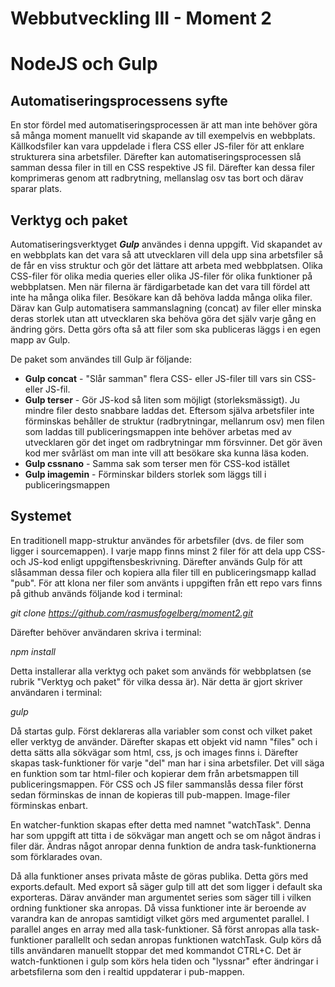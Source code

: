 # Webbutveckling III - Moment 2
# NodeJS och Gulp

## Automatiseringsprocessens syfte
En stor fördel med automatiseringsprocessen är att man inte behöver göra så många moment manuellt vid skapande av till exempelvis en webbplats. Källkodsfiler kan vara uppdelade i flera CSS eller JS-filer för att enklare strukturera sina arbetsfiler. Därefter kan automatiseringsprocessen slå samman dessa filer in till en CSS respektive JS fil. Därefter kan dessa filer komprimeras genom att radbrytning, mellanslag osv tas bort och därav sparar plats.

## Verktyg och paket
 Automatiseringsverktyget _**Gulp**_ användes i denna uppgift. Vid skapandet av en webbplats kan det vara så att utvecklaren vill dela upp sina arbetsfiler så de får en viss struktur och gör det lättare att arbeta med webbplatsen. Olika CSS-filer för olika media queries eller olika JS-filer för olika funktioner på webbplatsen. Men när filerna är färdigarbetade kan det vara till fördel att inte ha många olika filer. Besökare kan då behöva ladda många olika filer. Därav kan Gulp automatisera sammanslagning (concat) av filer eller minska deras storlek utan att utvecklaren ska behöva göra det själv varje gång en ändring görs. Detta görs ofta så att filer som ska publiceras läggs i en egen mapp av Gulp.

De paket som användes till Gulp är följande:
* **Gulp concat** - "Slår samman" flera CSS- eller JS-filer till vars sin CSS- eller JS-fil.
* **Gulp terser** - Gör JS-kod så liten som möjligt (storleksmässigt). Ju mindre filer desto snabbare laddas det. Eftersom själva arbetsfiler inte förminskas behåller de struktur (radbrytningar, mellanrum osv) men filen som laddas till publiceringsmappen inte behöver arbetas med av utvecklaren gör det inget om radbrytningar mm försvinner. Det gör även kod mer svårläst om man inte vill att besökare ska kunna läsa koden.
* **Gulp cssnano** - Samma sak som terser men för CSS-kod istället
* **Gulp imagemin** - Förminskar bilders storlek som läggs till i publiceringsmappen

## Systemet
En traditionell mapp-struktur användes för arbetsfiler (dvs. de filer som ligger i sourcemappen). I varje mapp finns minst 2 filer för att dela upp CSS- och JS-kod enligt uppgiftensbeskrivning. Därefter används Gulp för att slåsamman dessa filer och kopiera alla filer till en publiceringsmapp kallad "pub". För att klona ner filer som använts i uppgiften från ett repo vars finns på github används följande kod i terminal:

*git clone https://github.com/rasmusfogelberg/moment2.git*

Därefter behöver användaren skriva i terminal: 

*npm install*

Detta installerar alla verktyg och paket som används för webbplatsen (se rubrik "Verktyg och paket" för vilka dessa är). När detta är gjort skriver användaren i terminal:

*gulp*

Då startas gulp. Först deklareras alla variabler som const och vilket paket eller verktyg de använder. Därefter skapas ett objekt vid namn "files" och i detta sätts alla sökvägar som html, css, js och images finns i. Därefter skapas task-funktioner för varje "del" man har i sina arbetsfiler. Det vill säga en funktion som tar html-filer och kopierar dem från arbetsmappen till publiceringsmappen. För CSS och JS filer sammanslås dessa filer först sedan förminskas de innan de kopieras till pub-mappen. Image-filer förminskas enbart.

En watcher-funktion skapas efter detta med namnet "watchTask". Denna har som uppgift att titta i de sökvägar man angett och se om något ändras i filer där. Ändras något anropar denna funktion de andra task-funktionerna som förklarades ovan. 

Då alla funktioner anses privata måste de göras publika. Detta görs med exports.default. Med export så säger gulp till att det som ligger i default ska exporteras. Därav använder man argumentet series som säger till i vilken ordning funktioner ska anropas. Då vissa funktioner inte är beroende av varandra kan de anropas samtidigt vilket görs med argumentet parallel. I parallel anges en array med alla task-funktioner. Så först anropas alla task-funktioner parallellt och sedan anropas funktionen watchTask. Gulp körs då tills användaren manuellt stoppar det med kommandot CTRL+C. Det är watch-funktionen i gulp som körs hela tiden och "lyssnar" efter ändringar i arbetsfilerna som den i realtid uppdaterar i pub-mappen.